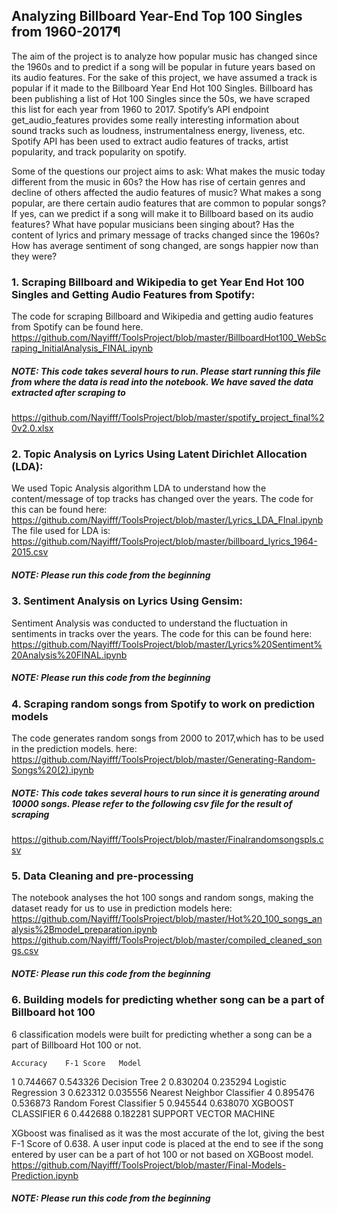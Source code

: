 ## Analyzing Billboard Year-End Top 100 Singles from 1960-2017¶

The aim of the project is to analyze how popular music has changed since the 1960s and to predict if a song will be popular in future years based on its audio features. For the sake of this project, we have assumed a track is popular if it made to the Billboard Year End Hot 100 Singles. Billboard has been publishing a list of Hot 100 Singles since the 50s, we have scraped this list for each year from 1960 to 2017.
Spotify’s API endpoint get_audio_features provides some really interesting information about sound tracks such as loudness, instrumentalness energy, liveness, etc. Spotify API has been used to extract audio features of tracks, artist popularity, and track popularity on spotify.

Some of the questions our project aims to ask:
What makes the music today different from the music in 60s? the How has rise of certain genres and decline of others affected the audio features of music? What makes a song popular, are there certain audio features that are common to popular songs? If yes, can we predict if a song will make it to Billboard based on its audio features? What have popular musicians been singing about? Has the content of lyrics and primary message of tracks changed since the 1960s? How has average sentiment of song changed, are songs happier now than they were?

### 1. Scraping Billboard and Wikipedia to get Year End Hot 100 Singles and Getting Audio Features from Spotify:
The code for scraping Billboard and Wikipedia and getting audio features from Spotify can be found here.
https://github.com/Nayifff/ToolsProject/blob/master/BillboardHot100_WebScraping_InitialAnalysis_FINAL.ipynb

##### NOTE: This code takes several hours to run. Please start running this file from where the data is read into the notebook. We have saved the data extracted after scraping to 
https://github.com/Nayifff/ToolsProject/blob/master/spotify_project_final%20v2.0.xlsx


###	2. Topic Analysis on Lyrics Using Latent Dirichlet Allocation (LDA):
We used Topic Analysis algorithm LDA to understand how the content/message of top tracks has changed over the years. The code for this can be found here:  https://github.com/Nayifff/ToolsProject/blob/master/Lyrics_LDA_FInal.ipynb
The file used for LDA is: https://github.com/Nayifff/ToolsProject/blob/master/billboard_lyrics_1964-2015.csv

##### NOTE: Please run this code from the beginning


###	3. Sentiment Analysis on Lyrics Using Gensim:
Sentiment Analysis was conducted to understand the fluctuation in sentiments in tracks over the years. The code for this can be found here:
https://github.com/Nayifff/ToolsProject/blob/master/Lyrics%20Sentiment%20Analysis%20FINAL.ipynb
##### NOTE: Please run this code from the beginning

###  4. Scraping random songs from Spotify to work on prediction models
The code generates random songs from 2000 to 2017,which has to be used in the prediction models. here: https://github.com/Nayifff/ToolsProject/blob/master/Generating-Random-Songs%20(2).ipynb

##### NOTE: This code takes several hours to run since it is generating around 10000 songs.  Please refer to the following csv file for the result of scraping
https://github.com/Nayifff/ToolsProject/blob/master/Finalrandomsongspls.csv

### 5. Data Cleaning and pre-processing 
The notebook analyses the hot 100 songs and random songs, making the dataset ready for us to use in prediction models here: https://github.com/Nayifff/ToolsProject/blob/master/Hot%20_100_songs_analysis%2Bmodel_preparation.ipynb
https://github.com/Nayifff/ToolsProject/blob/master/compiled_cleaned_songs.csv

##### NOTE: Please run this code from the beginning

### 6. Building models for predicting whether song can be a part of Billboard hot 100
6 classification models were built for predicting whether a song can be a part of Billboard Hot 100 or not.

	Accuracy	F-1 Score	Model
1	0.744667	 0.543326	Decision Tree
2	0.830204	 0.235294	Logistic Regression
3	0.623312	 0.035556	Nearest Neighbor Classifier
4	0.895476	 0.536873	Random Forest Classifier
5	0.945544	 0.638070	XGBOOST CLASSIFIER
6	0.442688	 0.182281	SUPPORT VECTOR MACHINE

XGboost was finalised as it was the most accurate of the lot, giving the best F-1 Score of 0.638. 
A user input code is placed at the end to see if the song entered by user can be a part of hot 100 or not based on XGBoost model.
https://github.com/Nayifff/ToolsProject/blob/master/Final-Models-Prediction.ipynb

##### NOTE: Please run this code from the beginning




   

